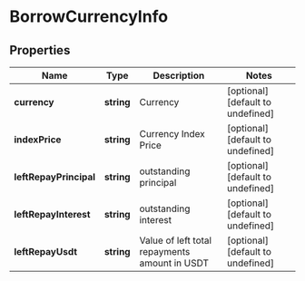 # BorrowCurrencyInfo

## Properties

Name | Type | Description | Notes
------------ | ------------- | ------------- | -------------
**currency** | **string** | Currency | [optional] [default to undefined]
**indexPrice** | **string** | Currency Index Price | [optional] [default to undefined]
**leftRepayPrincipal** | **string** | outstanding principal | [optional] [default to undefined]
**leftRepayInterest** | **string** | outstanding interest | [optional] [default to undefined]
**leftRepayUsdt** | **string** | Value of left total repayments amount in USDT | [optional] [default to undefined]

